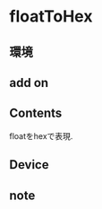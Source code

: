 # floatToHex #

## 環境 ##

## add on ##

## Contents ##
floatをhexで表現.

## Device ##


## note ##






